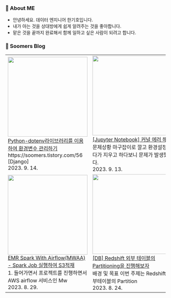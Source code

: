 ### 💬 About ME

- 안녕하세요. 데이터 엔지니어 한기호입니다.
- 내가 아는 것을 상대방에게 쉽게 알려주는 것을 좋아합니다.  
- 맡은 것을 끝까지 완료해서 함께 일하고 싶은 사람이 되려고 합니다.

### 🌱 Soomers Blog

<table>
 <tbody>
  <tr><td>
    <a href="https://soomers.tistory.com/151">
        <img style="width: 250px; height: auto;" src="https://blog.kakaocdn.net/dn/VukMD/btst537D5rs/5Y8IvXd9YqUqifr0PLVfk0/img.png"/><br/>
        <div>Python-dotenv라이브러리를 이용하여 환경변수 관리하기</div>
    </a>
    <div>https://soomers.tistory.com/56 [Django] </div>
    <div>2023. 9. 14.</div>
    </td><td>
    <a href="https://soomers.tistory.com/150">
        <img style="width: 250px; height: auto;" src="https://blog.kakaocdn.net/dn/c8ZCQf/btstQUKt1NJ/m4tqDCotVJ6IkJ1T5loaW0/img.png"/><br/>
        <div>[Jupyter Notebook] 커널 에러 해결</div>
    </a>
    <div>문제상황 마구잡이로 깔고 환경설정하다가 지우고 하다보니 문제가 발생했다.</div>
    <div>2023. 9. 13.</div>
    </td><td>
    <a href="https://soomers.tistory.com/149">
        <img style="width: 250px; height: auto;" src="https://blog.kakaocdn.net/dn/dH8wu3/btstfnG2sv5/n3Kb1DS1yA3rPVKdd3bvu0/img.png"/><br/>
        <div>[마무리] 데이터 엔지니어링 1기를 끝 마치면서 🐱‍🏍✨</div>
    </a>
    <div>서론 7월, 8월을 마무리하고 데이터 엔지니어링이란 과정을 마친 지금 다</div>
    <div>2023. 9. 7.</div>
    </td>
</tr><tr>
<td>
    <a href="https://soomers.tistory.com/148">
        <img style="width: 250px; height: auto;" src="https://blog.kakaocdn.net/dn/eiDn0V/btssxIdrm8w/AultPm4ZPK3IdxzNul81RK/img.png"/><br/>
        <div>EMR Spark With Airflow(MWAA) - Spark Job 실행하여 S3적재</div>
    </a>
    <div>1. 들어가면서 프로젝트를 진행하면서 AWS airflow 서비스인 Mw</div>
    <div>2023. 8. 29.</div>
    </td><td>
    <a href="https://soomers.tistory.com/147">
        <img style="width: 250px; height: auto;" src="https://blog.kakaocdn.net/dn/dl1uyB/btsrUrxG0Dd/9enVQmyk1aOj6Gy1xtFMrK/img.png"/><br/>
        <div>[DB] Redshift 외부 테이블의 Partitioning을 진행해보자</div>
    </a>
    <div>배경 및 목표 이번 주제는 Redshift 외부테이블의 Partition</div>
    <div>2023. 8. 24.</div>
    </td><td>
    <a href="https://soomers.tistory.com/146">
        <img style="width: 250px; height: auto;" src="https://blog.kakaocdn.net/dn/s2aqN/btsrR4uzFTj/S2UZAtkLCJ8k4Wv5aH5QRk/img.png"/><br/>
        <div>[Airflow] execution_date, Catchup, Backfill을 사용하자</div>
    </a>
    <div>문제 상황 airflow를 운용하면서 catchup과 backfill을 </div>
    <div>2023. 8. 22.</div>
    </td>
  </tr>
  </tbody>
</table>
 
